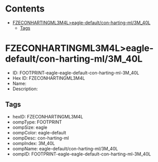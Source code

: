 



Contents
========

* [FZECONHARTINGML3M4L>eagle-default/con-harting-ml/3M_40L](#fzeconhartingml3m4leagle-defaultcon-harting-ml3m_40l)
	* [Tags](#tags)

# FZECONHARTINGML3M4L>eagle-default/con-harting-ml/3M_40L

- ID: FOOTPRINT-eagle-eagle-default-con-harting-ml-3M_40L
- Hex ID: FZECONHARTINGML3M4L
- Name: 
- Description: 

## Tags

- hexID: FZECONHARTINGML3M4L
- oompType: FOOTPRINT
- oompSize: eagle
- oompColor: eagle-default
- oompDesc: con-harting-ml
- oompIndex: 3M_40L
- oompName: eagle-default/con-harting-ml/3M_40L
- oompID: FOOTPRINT-eagle-eagle-default-con-harting-ml-3M_40L
